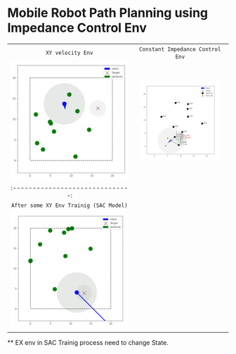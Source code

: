 # Mobile Robot Path Planning using Impedance Control Env






|                                  |                                                |
| :------------------------------: | :--------------------------------------------: |
|         `XY velocity Env`          |                 `Constant Impedance Control Env`                 |
| ![random](/image/xy_env_notr.gif) |         ![constant](/image/imp_env.gif)         |
| :------------------------------: |
|         `After some XY Env Trainig (SAC Model)`         | 
| ![random](/image/xy_env_trained.gif) |  



** EX env in SAC Trainig process need to change State.

